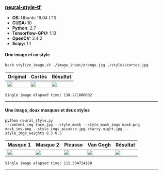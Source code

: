 ### [neural-style-tf](https://github.com/cysmith/neural-style-tf)

* **OS:** Ubuntu 18.04 LTS
* **CUDA:** 10
* **Python:** 2.7
* **Tensorflow-GPU:** 1.13
* **OpenCV:** 3.4.2
* **Scipy:** 1.1

#### Une image et un style
```
bash stylize_image.sh ./image_input/orange.jpg ./styles/cortes.jpg 
```
Original | Cortès | Résultat
--- | --- | ---
<img src="https://raw.githubusercontent.com/aquadzn/neural-style/master/examples/simple/init.png"> | <img src="https://raw.githubusercontent.com/aquadzn/neural-style/master/examples/simple/style_0.png"> | <img src="https://raw.githubusercontent.com/aquadzn/neural-style/master/examples/simple/result.png">
```
Single image elapsed time: 138.271806002
```

---

#### Une image, deux masques et deux styles
```
python neural_style.py 
--content_img face.jpg --style_mask --style_mask_imgs mask.png mask_inv.png --style_imgs picasso.jpg starry-night.jpg --style_imgs_weights 0.5 0.5
```
Masque 1 | Masque 2 | Picasso | Van Gogh | Résultat
--- | --- | --- | --- | ---
<img src="https://raw.githubusercontent.com/aquadzn/neural-style/master/examples/masks/mask.png"> | <img src="https://raw.githubusercontent.com/aquadzn/neural-style/master/examples/masks/mask_inv.png"> | <img src="https://raw.githubusercontent.com/aquadzn/neural-style/master/examples/masks/style_0.png" > | <img src="https://raw.githubusercontent.com/aquadzn/neural-style/master/examples/masks/style_1.png"> | <img src="https://raw.githubusercontent.com/aquadzn/neural-style/master/examples/masks/result.png" >
```
Single image elapsed time: 112.334724188
```

---

